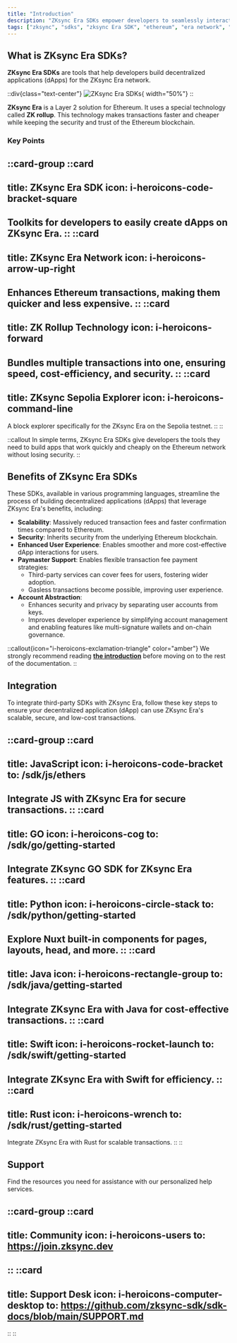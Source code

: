 ```yaml
---
title: "Introduction"
description: "ZKsync Era SDKs empower developers to seamlessly interact with the ZKsync Era network."
tags: ["zksync", "sdks", "zksync Era SDK", "ethereum", "era network", "javascript", "go", "swift", "python", "java", "rust"]
---
```


## What is ZKsync Era SDKs?

**ZKsync Era SDKs** are tools that help developers build decentralized applications (dApps) for the ZKsync Era network.

::div{class="text-center"}
![ZKsync Era SDKs](/images/sdk/zksync-era-sdks.png){ width="50%"}
::

**ZKsync Era** is a Layer 2 solution for Ethereum. It uses a special technology called **ZK rollup**. This technology
makes transactions faster and cheaper while keeping the security and trust of the Ethereum blockchain.

### Key Points

::card-group
::card
---
title: ZKsync Era SDK
icon: i-heroicons-code-bracket-square
---
Toolkits for developers to easily create dApps on ZKsync Era.
::
::card
---
title: ZKsync Era Network
icon: i-heroicons-arrow-up-right
---
Enhances Ethereum transactions, making them quicker and less expensive.
::
::card
---
title: ZK Rollup Technology
icon: i-heroicons-forward
---
Bundles multiple transactions into one, ensuring speed, cost-efficiency, and security.
::
::card
---
title: ZKsync Sepolia Explorer
icon: i-heroicons-command-line
---
A block explorer specifically for the ZKsync Era on the Sepolia testnet.
::
::

::callout
In simple terms, ZKsync Era SDKs give developers the tools they need to build apps that work quickly and cheaply on the
Ethereum network without losing security.
::

## Benefits of ZKsync Era SDKs

These SDKs, available in various programming languages, streamline the process of building decentralized applications
(dApps) that leverage ZKsync Era's benefits, including:

- **Scalability**: Massively reduced transaction fees and faster confirmation times compared to Ethereum.
- **Security**: Inherits security from the underlying Ethereum blockchain.
- **Enhanced User Experience**: Enables smoother and more cost-effective dApp interactions for users.
- **Paymaster Support**: Enables flexible transaction fee payment strategies:
  - Third-party services can cover fees for users, fostering wider adoption.
  - Gasless transactions become possible, improving user experience.
- **Account Abstraction**:
  - Enhances security and privacy by separating user accounts from keys.
  - Improves developer experience by simplifying account management and enabling features like multi-signature wallets
    and on-chain governance.

::callout{icon="i-heroicons-exclamation-triangle" color="amber"}
We strongly recommend reading [**the introduction**](/sdk#what-is-zksync-era-sdks) before moving on to the rest of the
documentation.
::

## Integration

To integrate third-party SDKs with ZKsync Era, follow these key steps to ensure your decentralized application (dApp)
can use ZKsync Era's scalable, secure, and low-cost transactions.

::card-group
::card
---
title: JavaScript
icon: i-heroicons-code-bracket
to: /sdk/js/ethers
---
Integrate JS with ZKsync Era for secure transactions.
::
::card
---
title: GO
icon: i-heroicons-cog
to: /sdk/go/getting-started
---
Integrate ZKsync GO SDK for ZKsync Era features.
::
::card
---
title: Python
icon: i-heroicons-circle-stack
to: /sdk/python/getting-started
---
Explore Nuxt built-in components for pages, layouts, head, and more.
::
::card
---
title: Java
icon: i-heroicons-rectangle-group
to: /sdk/java/getting-started
---
Integrate ZKsync Era with Java for cost-effective transactions.
::
::card
---
title: Swift
icon: i-heroicons-rocket-launch
to: /sdk/swift/getting-started
---
Integrate ZKsync Era with Swift for efficiency.
::
::card
---
title: Rust
icon: i-heroicons-wrench
to: /sdk/rust/getting-started
---
Integrate ZKsync Era with Rust for scalable transactions.
::
::

## Support

Find the resources you need for assistance with our personalized help services.

::card-group
::card
---
title: Community
icon: i-heroicons-users
to: https://join.zksync.dev
---
::
::card
---
title: Support Desk
icon: i-heroicons-computer-desktop
to: https://github.com/zksync-sdk/sdk-docs/blob/main/SUPPORT.md
---
::
::
